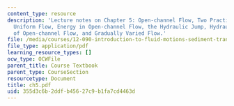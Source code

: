 ```yaml
---
content_type: resource
description: 'Lecture notes on Chapter 5: Open-channel Flow, Two Practical Problems,
  Uniform Flow, Energy in Open-channel Flow, the Hydraulic Jump, Hydraulic Regimes
  of Open-channel Flow, and Gradually Varied Flow.'
file: /media/courses/12-090-introduction-to-fluid-motions-sediment-transport-and-current-generated-sedimentary-structures-fall-2006/355d3c6b2ddfb45627c9b1fa7cd4463d_ch5.pdf
file_type: application/pdf
learning_resource_types: []
ocw_type: OCWFile
parent_title: Course Textbook
parent_type: CourseSection
resourcetype: Document
title: ch5.pdf
uid: 355d3c6b-2ddf-b456-27c9-b1fa7cd4463d
---
```

